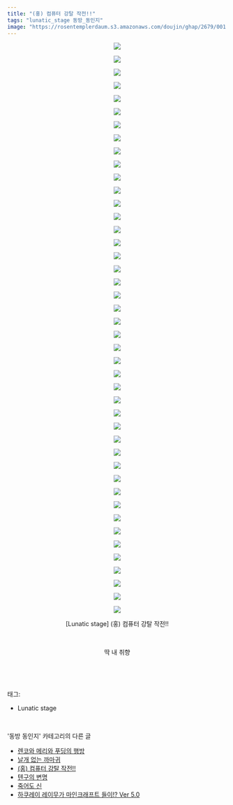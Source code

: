 ```yaml
---
title: "(홍) 컴퓨터 강탈 작전!!"
tags: "lunatic_stage 동방_동인지"
image: "https://rosentemplerdaum.s3.amazonaws.com/doujin/ghap/2679/001.jpg"
---
```

<div class="article">
<p style="text-align: center; clear: none; float: none;"><img src="{{ site.imgserver10 }}/ghap/2679/001.jpg"/></p>
<p style="text-align: center; clear: none; float: none;"><img src="{{ site.imgserver10 }}/ghap/2679/002.jpg"/></p>
<p style="text-align: center; clear: none; float: none;"><img src="{{ site.imgserver10 }}/ghap/2679/003.jpg"/></p>
<p style="text-align: center; clear: none; float: none;"><img src="{{ site.imgserver10 }}/ghap/2679/004.jpg"/></p>
<p style="text-align: center; clear: none; float: none;"><img src="{{ site.imgserver10 }}/ghap/2679/005.jpg"/></p>
<p style="text-align: center; clear: none; float: none;"><img src="{{ site.imgserver10 }}/ghap/2679/006.jpg"/></p>
<p style="text-align: center; clear: none; float: none;"><img src="{{ site.imgserver10 }}/ghap/2679/007.jpg"/></p>
<p style="text-align: center; clear: none; float: none;"><img src="{{ site.imgserver10 }}/ghap/2679/008.jpg"/></p>
<p style="text-align: center; clear: none; float: none;"><img src="{{ site.imgserver10 }}/ghap/2679/009.jpg"/></p>
<p style="text-align: center; clear: none; float: none;"><img src="{{ site.imgserver10 }}/ghap/2679/010.jpg"/></p>
<p style="text-align: center; clear: none; float: none;"><img src="{{ site.imgserver10 }}/ghap/2679/011.jpg"/></p>
<p style="text-align: center; clear: none; float: none;"><img src="{{ site.imgserver10 }}/ghap/2679/012.jpg"/></p>
<p style="text-align: center; clear: none; float: none;"><img src="{{ site.imgserver10 }}/ghap/2679/013.jpg"/></p>
<p style="text-align: center; clear: none; float: none;"><img src="{{ site.imgserver10 }}/ghap/2679/014.jpg"/></p>
<p style="text-align: center; clear: none; float: none;"><img src="{{ site.imgserver10 }}/ghap/2679/015.jpg"/></p>
<p style="text-align: center; clear: none; float: none;"><img src="{{ site.imgserver10 }}/ghap/2679/016.jpg"/></p>
<p style="text-align: center; clear: none; float: none;"><img src="{{ site.imgserver10 }}/ghap/2679/017.jpg"/></p>
<p style="text-align: center; clear: none; float: none;"><img src="{{ site.imgserver10 }}/ghap/2679/018.jpg"/></p>
<p style="text-align: center; clear: none; float: none;"><img src="{{ site.imgserver10 }}/ghap/2679/019.jpg"/></p>
<p style="text-align: center; clear: none; float: none;"><img src="{{ site.imgserver10 }}/ghap/2679/020.jpg"/></p>
<p style="text-align: center; clear: none; float: none;"><img src="{{ site.imgserver10 }}/ghap/2679/021.jpg"/></p>
<p style="text-align: center; clear: none; float: none;"><img src="{{ site.imgserver10 }}/ghap/2679/022.jpg"/></p>
<p style="text-align: center; clear: none; float: none;"><img src="{{ site.imgserver10 }}/ghap/2679/023.jpg"/></p>
<p style="text-align: center; clear: none; float: none;"><img src="{{ site.imgserver10 }}/ghap/2679/024.jpg"/></p>
<p style="text-align: center; clear: none; float: none;"><img src="{{ site.imgserver10 }}/ghap/2679/025.jpg"/></p>
<p style="text-align: center; clear: none; float: none;"><img src="{{ site.imgserver10 }}/ghap/2679/026.jpg"/></p>
<p style="text-align: center; clear: none; float: none;"><img src="{{ site.imgserver10 }}/ghap/2679/027.jpg"/></p>
<p style="text-align: center; clear: none; float: none;"><img src="{{ site.imgserver10 }}/ghap/2679/028.jpg"/></p>
<p style="text-align: center; clear: none; float: none;"><img src="{{ site.imgserver10 }}/ghap/2679/029.jpg"/></p>
<p style="text-align: center; clear: none; float: none;"><img src="{{ site.imgserver10 }}/ghap/2679/030.jpg"/></p>
<p style="text-align: center; clear: none; float: none;"><img src="{{ site.imgserver10 }}/ghap/2679/031.jpg"/></p>
<p style="text-align: center; clear: none; float: none;"><img src="{{ site.imgserver10 }}/ghap/2679/032.jpg"/></p>
<p style="text-align: center; clear: none; float: none;"><img src="{{ site.imgserver10 }}/ghap/2679/033.jpg"/></p>
<p style="text-align: center; clear: none; float: none;"><img src="{{ site.imgserver10 }}/ghap/2679/034.jpg"/></p>
<p style="text-align: center; clear: none; float: none;"><img src="{{ site.imgserver10 }}/ghap/2679/035.jpg"/></p>
<p style="text-align: center; clear: none; float: none;"><img src="{{ site.imgserver10 }}/ghap/2679/036.jpg"/></p>
<p style="text-align: center; clear: none; float: none;"><img src="{{ site.imgserver10 }}/ghap/2679/037.jpg"/></p>
<p style="text-align: center; clear: none; float: none;"><img src="{{ site.imgserver10 }}/ghap/2679/038.jpg"/></p>
<p style="text-align: center; clear: none; float: none;"><img src="{{ site.imgserver10 }}/ghap/2679/039.jpg"/></p>
<p style="text-align: center; clear: none; float: none;"><img src="{{ site.imgserver10 }}/ghap/2679/040.jpg"/></p>
<p style="text-align: center; clear: none; float: none;"><img src="{{ site.imgserver10 }}/ghap/2679/041.jpg"/></p>
<p style="text-align: center; clear: none; float: none;"><img src="{{ site.imgserver10 }}/ghap/2679/042.jpg"/></p>
<p style="text-align: center; clear: none; float: none;"><img src="{{ site.imgserver10 }}/ghap/2679/043.jpg"/></p>
<p style="text-align: center; clear: none; float: none;"><img src="{{ site.imgserver10 }}/ghap/2679/044.jpg"/></p>
<p style="text-align: center; clear: none; float: none;">[Lunatic stage] (홍) 컴퓨터 강탈 작전!!</p>
<p style="text-align: center; clear: none; float: none;"><br/></p>
<p style="text-align: center; clear: none; float: none;">딱 내 취향</p>
<p><br/></p>
</div><br/>
<div class="tagTrail">
<p>태그: </p>
<ul>
<li>Lunatic stage</li>
</ul>
</div><br/>
<div class="another">
<p>'동방 동인지' 카테고리의 다른 글</p>
<ul>
<li><a href="/ghap_2683">렌코와 메리와 푸딩의 행방</a></li>
<li><a href="/ghap_2680">날개 없는 까마귀</a></li>
<li><a href="/ghap_2679">(홍) 컴퓨터 강탈 작전!!</a></li>
<li><a href="/ghap_2678">텐구의 변명</a></li>
<li><a href="/ghap_2677">죽어도 신</a></li>
<li><a href="/ghap_2676">하쿠레이 레이무가 마인크래프트 들이!? Ver 5.0</a></li>
</ul>
</div><br/>
<div class="cb_module cb_fluid">
<div class="cb_wrt cb_profile">
</div><!-- commentList close -->
</div><br/>
